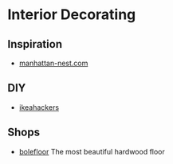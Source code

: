 # Interior Decorating #

## Inspiration ##

- [manhattan-nest.com](http://manhattan-nest.com/)

## DIY ##

- [ikeahackers](http://www.ikeahackers.net)

## Shops ##

- [bolefloor](http://www.bolefloor.com/) The most beautiful hardwood floor
